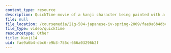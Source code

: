 ```yaml
---
content_type: resource
description: QuickTime movie of a kanji character being painted with a brush.
file: null
file_location: /coursemedia/21g-504-japanese-iv-spring-2009/fae9a6b4dbc6e9b3755c666a03296b2f_Kanji14.mov
file_type: video/quicktime
resourcetype: Other
title: Kanji14
uid: fae9a6b4-dbc6-e9b3-755c-666a03296b2f
---
```

